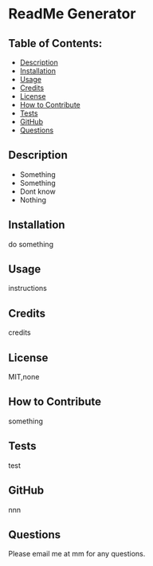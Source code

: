 
  # ReadMe Generator

  ## Table of Contents:
  - [Description](#description) 
  - [Installation](#installation)
  - [Usage](#usage)  
  - [Credits](#credits)
  - [License](#license)
  - [How to Contribute](#how-to-contribute)
  - [Tests](#tests)
  - [GitHub](#github)
  - [Questions](#questions)

## Description
- Something  
- Something 
- Dont know 
- Nothing 

## Installation
 do something

## Usage
 instructions

## Credits
 credits

## License
 MIT,none

## How to Contribute
 something

## Tests
 test

## GitHub
 nnn

## Questions
Please email me at mm for any questions.
